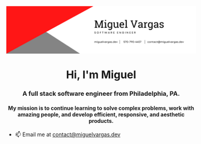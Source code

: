 <img align="center" src="banner.png" alt="miguelvargas"/>

<h1 align="center">Hi, I'm Miguel</h1>
<h3 align="center">A full stack software engineer from Philadelphia, PA.</h3>
<h4 align="center">My mission is to continue learning to solve complex problems, work with amazing people, and develop efficient, responsive, and aesthetic products.</h4>

- 📫 Email me at [contact@miguelvargas.dev](mailto:contact@miguelvargas.dev)
